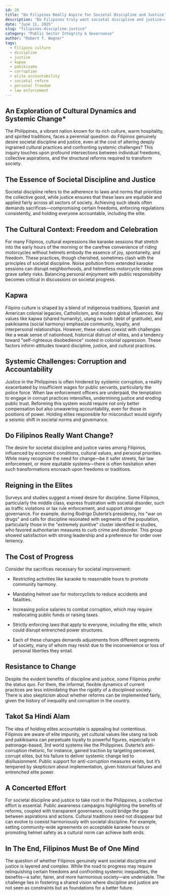 ```yaml
---
id: 20
title: "Do Filipinos Really Aspire for Societal Discipline and Justice?"
description: "Do Filipinos truly want societal discipline and justice—even if it means giving up cultural freedoms, confronting elite impunity, and enforcing long-ignored laws?"
date: "June 11, 2025"
slug: "filipinos-discipline-justice"
category: "Public Sector Integrity & Governance"
author: "Robert T. Wagner"
tags:
  - Filipino culture
  - discipline
  - justice
  - kapwa
  - pakikisama
  - corruption
  - elite accountability
  - societal reform
  - personal freedom
  - law enforcement
---
```


## An Exploration of Cultural Dynamics and Systemic Change\*

The Philippines, a vibrant nation known for its rich culture, warm hospitality, and spirited traditions, faces a perennial question: do Filipinos genuinely desire societal discipline and justice, even at the cost of altering deeply ingrained cultural practices and confronting systemic challenges? This inquiry touches upon profound intersections between individual freedoms, collective aspirations, and the structural reforms required to transform society.

## The Essence of Societal Discipline and Justice

Societal discipline refers to the adherence to laws and norms that prioritize the collective good, while justice ensures that these laws are equitable and applied fairly across all sectors of society. Achieving such ideals often demands sacrifices—compromising certain freedoms, enforcing regulations consistently, and holding everyone accountable, including the elite.

## The Cultural Context: Freedom and Celebration

For many Filipinos, cultural expressions like karaoke sessions that stretch into the early hours of the morning or the carefree convenience of riding motorcycles without helmets embody the essence of joy, spontaneity, and freedom. These practices, though cherished, sometimes clash with the principles of societal discipline. Noise pollution from extended karaoke sessions can disrupt neighborhoods, and helmetless motorcycle rides pose grave safety risks. Balancing personal enjoyment with public responsibility becomes critical in discussions on societal progress.

## Kapwa

Filipino culture is shaped by a blend of indigenous traditions, Spanish and American colonial legacies, Catholicism, and modern global influences. Key values like kapwa (shared humanity), utang na loob (debt of gratitude), and pakikisama (social harmony) emphasize community, loyalty, and interpersonal relationships. However, these values coexist with challenges like a weak sense of nationhood, historical distrust of elites, and a tendency toward "self-righteous disobedience" rooted in colonial oppression. These factors inform attitudes toward discipline, justice, and cultural practices.

## Systemic Challenges: Corruption and Accountability

Justice in the Philippines is often hindered by systemic corruption, a reality exacerbated by insufficient wages for public servants, particularly the police force. When law enforcement officers are underpaid, the temptation to engage in corrupt practices intensifies, undermining justice and eroding public trust. Reforming this system would require not only better compensation but also unwavering accountability, even for those in positions of power. Holding elites responsible for misconduct would signify a seismic shift in societal norms and governance.

## Do Filipinos Really Want Change?

The desire for societal discipline and justice varies among Filipinos, influenced by economic conditions, cultural values, and personal priorities. While many recognize the need for change—be it safer streets, fair law enforcement, or more equitable systems—there is often hesitation when such transformations encroach upon freedoms or traditions.

## Reigning in the Elites

Surveys and studies suggest a mixed desire for discipline. Some Filipinos, particularly the middle class, express frustration with societal disorder, such as traffic violations or lax rule enforcement, and support stronger governance. For example, during Rodrigo Duterte’s presidency, his "war on drugs" and calls for discipline resonated with segments of the population, particularly those in the "extremely punitive" cluster identified in studies, who favored authoritarian measures to curb crime and disorder. This group showed satisfaction with strong leadership and a preference for order over leniency.

## The Cost of Progress

Consider the sacrifices necessary for societal improvement:

- Restricting activities like karaoke to reasonable hours to promote community harmony.

- Mandating helmet use for motorcyclists to reduce accidents and fatalities.

- Increasing police salaries to combat corruption, which may require reallocating public funds or raising taxes.

- Strictly enforcing laws that apply to everyone, including the elite, which could disrupt entrenched power structures.

- Each of these changes demands adjustments from different segments of society, many of whom may resist due to the inconvenience or loss of personal liberties they entail.

## Resistance to Change

Despite the evident benefits of discipline and justice, some Filipinos prefer the status quo. For them, the informal, flexible dynamics of current practices are less intimidating than the rigidity of a disciplined society. There is also skepticism about whether reforms can be implemented fairly, given the history of inequality and corruption in the country.

## Takot Sa Hindi Alam

The idea of holding elites accountable is appealing but contentious. Filipinos are aware of elite impunity, yet cultural values like utang na loob and pakikisama can perpetuate loyalty to powerful figures, especially in patronage-based, 3rd world systems like the Philippines. Duterte’s anti-corruption rhetoric, for instance, gained traction by targeting perceived, corrupt elites, but his failure to deliver systemic change led to disillusionment. Public support for anti-corruption measures exists, but it’s tempered by skepticism about implementation, given historical failures and entrenched elite power.

## A Concerted Effort

For societal discipline and justice to take root in the Philippines, a collective effort is essential. Public awareness campaigns highlighting the benefits of reforms, coupled with transparent governance, could bridge the gap between aspirations and actions. Cultural traditions need not disappear but can evolve to coexist harmoniously with societal discipline. For example, setting community-wide agreements on acceptable karaoke hours or promoting helmet safety as a cultural norm can achieve both ends.

## In The End, Filipinos Must Be of One Mind

The question of whether Filipinos genuinely want societal discipline and justice is layered and complex. While the road to progress may require relinquishing certain freedoms and confronting systemic inequalities, the benefits—a safer, fairer, and more harmonious society—are undeniable. The challenge lies in fostering a shared vision where discipline and justice are not seen as constraints but as foundations for a better future.
